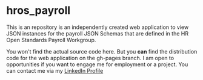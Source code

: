 # hros_payroll

This is an repository is an independently created web application to view JSON instances for the payroll JSON Schemas that are defined in the HR Open Standards Payroll Workgroup.

You won't find the actual source code here. But you **can** find the distribution code for the web application on the gh-pages branch. I am open to opportunities if you want to engage me for employment or a project. You can contact me via my [LinkedIn Profile](https://www.linkedin.com/in/christopherpauley)
